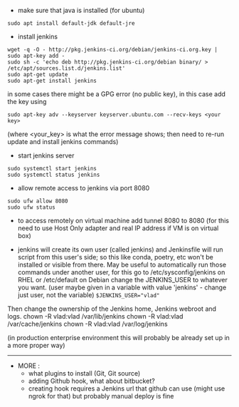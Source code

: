 * make sure that java is installed (for ubuntu)
```
sudo apt install default-jdk default-jre
```

* install jenkins
```
wget -q -O - http://pkg.jenkins-ci.org/debian/jenkins-ci.org.key | sudo apt-key add -
sudo sh -c 'echo deb http://pkg.jenkins-ci.org/debian binary/ > /etc/apt/sources.list.d/jenkins.list'
sudo apt-get update
sudo apt-get install jenkins
```
in some cases there might be a GPG error (no public key), in this case add the key using
```
sudo apt-key adv --keyserver keyserver.ubuntu.com --recv-keys <your key>
```
(where <your_key> is what the error message shows; then need to re-run update and install jenkins commands)



* start jenkins server
```
sudo systemctl start jenkins
sudo systemctl status jenkins
```

* allow remote access to jenkins via port 8080
```
sudo ufw allow 8080
sudo ufw status
```

* to access remotely on virtual machine add tunnel 8080 to 8080 
(for this need to use Host Only adapter and real IP address if VM is on virtual box)


* jenkins will create its own user (called jenkins) and Jenkinsfile will run script from this user's side; 
so this like conda, poetry, etc won't be installed or visible from there. May be useful to automatically run those commands under another user, for this
go to /etc/sysconfig/jenkins on RHEL or /etc/default on Debian change the JENKINS_USER to whatever you want. 
(user maybe given in a variable with value 'jenkins' - change just user, not the variable)
```$JENKINS_USER="vlad"```

Then change the ownership of the Jenkins home, Jenkins webroot and logs.
chown -R vlad:vlad /var/lib/jenkins 
chown -R vlad:vlad /var/cache/jenkins
chown -R vlad:vlad /var/log/jenkins

(in production enterprise environment this will probably be already set up in a more proper way)


---------------

* MORE :
	- what plugins to install (Git, Git source)
	- adding Github hook, what about bitbucket?
	- creating hook requires a Jenkins url that github can use (might use ngrok for that)
	but probably manual deploy is fine
